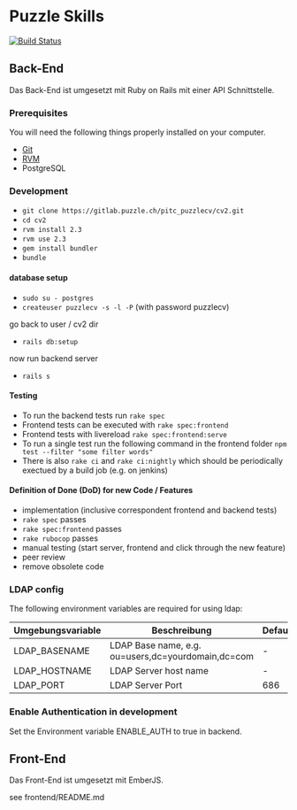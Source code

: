 # Puzzle Skills

[![Build Status](https://travis-ci.org/puzzle/skills.svg)](https://travis-ci.org/puzzle/skills)

## Back-End

Das Back-End ist umgesetzt mit Ruby on Rails mit einer API Schnittstelle.

### Prerequisites

You will need the following things properly installed on your computer.

* [Git](http://git-scm.com/)
* [RVM](http://rvm.io/)
* PostgreSQL

### Development

* `git clone https://gitlab.puzzle.ch/pitc_puzzlecv/cv2.git`
* `cd cv2`
* `rvm install 2.3`
* `rvm use 2.3`
* `gem install bundler`
* `bundle`

#### database setup

* `sudo su - postgres`
* `createuser puzzlecv -s -l -P` (with password puzzlecv)

go back to user / cv2 dir
* `rails db:setup`

now run backend server
* `rails s`

#### Testing

* To run the backend tests run `rake spec` 
* Frontend tests can be executed with `rake spec:frontend`
* Frontend tests with livereload `rake spec:frontend:serve`
* To run a single test run the following command in the frontend folder `npm test --filter "some filter words"`
* There is also `rake ci` and `rake ci:nightly` which should be periodically exectued by a build job (e.g. on jenkins)

#### Definition of Done (DoD) for new Code / Features

* implementation (inclusive correspondent frontend and backend tests)
* `rake spec` passes
* `rake spec:frontend` passes
* `rake rubocop` passes
* manual testing (start server, frontend and click through the new feature)
* peer review
* remove obsolete code

### LDAP config

The following environment variables are required for using ldap:

| Umgebungsvariable | Beschreibung | Default |
| --- | --- | --- |
| LDAP_BASENAME | LDAP Base name, e.g. ou=users,dc=yourdomain,dc=com  | - |
| LDAP_HOSTNAME | LDAP Server host name | - |
| LDAP_PORT | LDAP Server Port | 686 |

### Enable Authentication in development

Set the Environment variable ENABLE_AUTH to true in backend.

## Front-End

Das Front-End ist umgesetzt mit EmberJS.

see frontend/README.md
